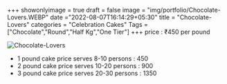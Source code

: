 +++
showonlyimage = true
draft = false
image = "img/portfolio/Chocolate-Lovers.WEBP"
date ="2022-08-07T16:14:29+05:30"
title = "Chocolate-Lovers"
categories = "Celebration Cakes"
Tags = ["Chocolate","Round","Half Kg","One Tier"]
+++
price : ₹450 per pound
<!--more-->
![Chocolate-Lovers](/img/portfolio/Chocolate-Lovers.WEBP)
* 1 pound cake price serves 8-10 persons : 450
* 2 pound cake price serves 10-20 persons : 900
* 3 pound cake price serves 20-30 persons : 1350
